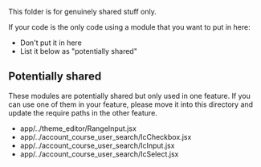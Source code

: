 This folder is for genuinely shared stuff only.

If your code is the only code using a module that you want to put in
here:

- Don't put it in here
- List it below as "potentially shared"

Potentially shared
------------------

These modules are potentially shared but only used in one feature.  If
you can use one of them in your feature, please move it into this
directory and update the require paths in the other feature.

- app/../theme_editor/RangeInput.jsx
- app/../account_course_user_search/IcCheckbox.jsx
- app/../account_course_user_search/IcInput.jsx
- app/../account_course_user_search/IcSelect.jsx

